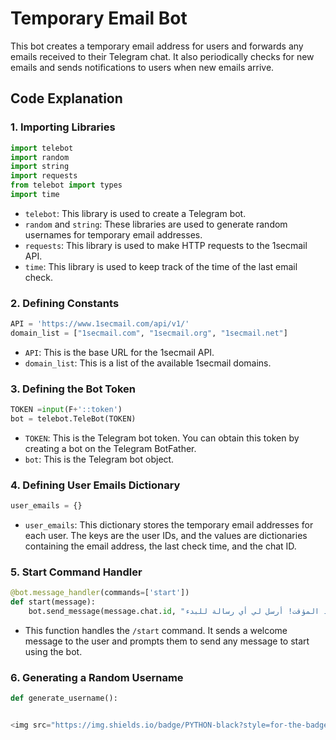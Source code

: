  # Temporary Email Bot

This bot creates a temporary email address for users and forwards any emails received to their Telegram chat. It also periodically checks for new emails and sends notifications to users when new emails arrive.

## Code Explanation

### 1. Importing Libraries

```python
import telebot
import random
import string
import requests
from telebot import types
import time
```

- `telebot`: This library is used to create a Telegram bot.
- `random` and `string`: These libraries are used to generate random usernames for temporary email addresses.
- `requests`: This library is used to make HTTP requests to the 1secmail API.
- `time`: This library is used to keep track of the time of the last email check.

### 2. Defining Constants

```python
API = 'https://www.1secmail.com/api/v1/'
domain_list = ["1secmail.com", "1secmail.org", "1secmail.net"]
```

- `API`: This is the base URL for the 1secmail API.
- `domain_list`: This is a list of the available 1secmail domains.

### 3. Defining the Bot Token

```python
TOKEN =input(F+'::token')
bot = telebot.TeleBot(TOKEN)
```

- `TOKEN`: This is the Telegram bot token. You can obtain this token by creating a bot on the Telegram BotFather.
- `bot`: This is the Telegram bot object.

### 4. Defining User Emails Dictionary

```python
user_emails = {}
```

- `user_emails`: This dictionary stores the temporary email addresses for each user. The keys are the user IDs, and the values are dictionaries containing the email address, the last check time, and the chat ID.

### 5. Start Command Handler

```python
@bot.message_handler(commands=['start'])
def start(message):
    bot.send_message(message.chat.id, "مرحبًا بك في بوت البريد المؤقت! أرسل لي أي رسالة للبدء.")
```

- This function handles the `/start` command. It sends a welcome message to the user and prompts them to send any message to start using the bot.

### 6. Generating a Random Username

```python
def generate_username():


<img src="https://img.shields.io/badge/PYTHON-black?style=for-the-badge&logo=python&logoColor=gold"/>
